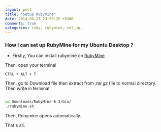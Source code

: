 ```yaml
---
layout: post
title: "Setup Rubymine"
date: 2014-04-23 23:59:28 +0300
comments: true
categories: ruby, rubymine, set_up,
---
```


### How I can set up RubyMine for my Ubuntu Desktop ?

- Firstly, You can install rubymine on [RubyMine](http://www.jetbrains.com/ruby/download/)

Then, open your terminal

    CTRL + ALT + T

Then, go to Download file then extract from *.tar.gz* file to normal directory. Then write in terminal


```bash

cd Downloads/RubyMine-6.3/bin/
./rubymine.sh

```

Then, Rubymine opens automatically.

That's all.